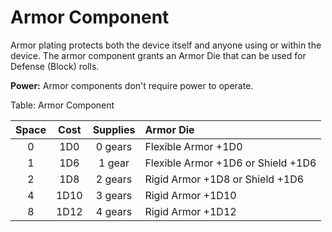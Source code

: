 # Armor Component

Armor plating protects both the device itself and anyone using or within
the device. The armor component grants an Armor Die that can be used for
Defense (Block) rolls.

**Power:** Armor components don't require power to operate.

Table: Armor Component

| Space | Cost  | Supplies | Armor Die                          |
| :---: | :---: | :------: | :--------------------------------- |
| 0     | 1D0   | 0 gears  | Flexible Armor +1D0                |
| 1     | 1D6   | 1 gear   | Flexible Armor +1D6 or Shield +1D6 |
| 2     | 1D8   | 2 gears  | Rigid Armor +1D8 or Shield +1D6    |
| 4     | 1D10  | 3 gears  | Rigid Armor +1D10                  |
| 8     | 1D12  | 4 gears  | Rigid Armor +1D12                  |

